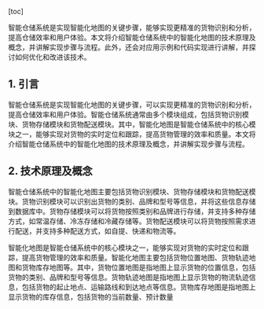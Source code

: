 
[toc]                    
                
                
智能仓储系统是实现智能化地图的关键步骤，能够实现更精准的货物识别和分析，提高仓储效率和用户体验。本文将介绍智能仓储系统中的智能化地图的技术原理及概念，并讲解实现步骤与流程。此外，还会对应用示例和代码实现进行讲解，并探讨如何优化和改进该技术。

## 1. 引言

智能仓储系统是实现智能化地图的关键步骤，可以实现更精准的货物识别和分析，提高仓储效率和用户体验。智能仓储系统通常由多个模块组成，包括货物识别模块、货物存储模块和货物配送模块。其中，智能化地图是智能仓储系统中的核心模块之一，能够实现对货物的实时定位和跟踪，提高货物管理的效率和质量。本文将介绍智能仓储系统中的智能化地图的技术原理及概念，并讲解实现步骤与流程。

## 2. 技术原理及概念

智能仓储系统中的智能化地图主要包括货物识别模块、货物存储模块和货物配送模块。货物识别模块可以识别出货物的类别、品牌和型号等信息，并将这些信息存储到数据库中。货物存储模块可以将货物按照类别和品牌进行存储，并支持多种存储方式，如常温存储、冷冻存储和冷藏存储等。货物配送模块可以将货物按照需求进行配送，并支持多种配送方式，如自提、快递和物流等。

智能化地图是智能仓储系统中的核心模块之一，能够实现对货物的实时定位和跟踪，提高货物管理的效率和质量。智能化地图主要包括货物位置地图、货物轨迹地图和货物库存地图等。其中，货物位置地图是指地图上显示货物的位置信息，包括货物的类别、品牌和型号等信息。货物轨迹地图是指地图上显示货物的物流轨迹信息，包括货物的起止地点、运输路线和到达地点等信息。货物库存地图是指地图上显示货物的库存信息，包括货物的当前数量、预计数量

